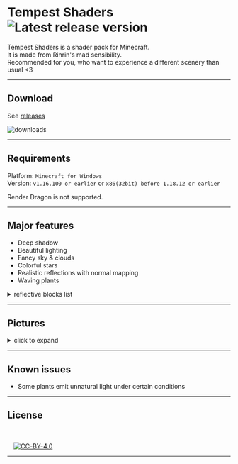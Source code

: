 # **Tempest Shaders** ![Latest release version](https://img.shields.io/github/v/release/Rinrin0413/Tempest_Shaders?color=000&label=Latest%20release&style=flat-square)

Tempest Shaders is a shader pack for Minecraft.  
It is made from Rinrin's mad sensibility.  
Recommended for you, who want to experience a different scenery than usual <3 

---

## Download 

See [releases](https://github.com/Rinrin0413/Tempest_Shaders/releases)

![downloads](https://img.shields.io/github/downloads/Rinrin0413/Tempest_Shaders/total?style=plastic)

---

## Requirements

Platform: `Minecraft for Windows`<br>
Version: `v1.16.100 or earlier` or `x86(32bit) before 1.18.12 or earlier`

Render Dragon is not supported.

---

## Major features

- Deep shadow
- Beautiful lighting
- Fancy sky & clouds
- Colorful stars
- Realistic reflections with normal mapping
- Waving plants
 
<details>
<summary>reflective blocks list</summary>
<div>

- Chiseled Deepslate
- Cracked Deepslate Bricks
- Cracked Deepslate Tiles
- Deepslate Bricks
- Deepslate {Coal, Copper, Diamond, Emerald, Gold, Iron, Lapis, Redstone} Ore
- Deepslate Tiles
- Polished Deepslate
- {Crimson, Warped} Stem
- Amethyst Block
- Amethyst Cluster
- Ancient Debris
- Anvil
- Bedrock
- Bee Nest(honey)
- Beehive(honey)
- Blast Furnace
- Blue Ice
- Bone Block
- Border
- Brewing Stand
- Brick
- Budding Amethyst
- Cartography Table
- Cauldron
- Cave Vines(berries)
- Chain Command Block
- Chain
- Chiseled Nether Bricks
- Chiseled Polished Blackstone
- Block of Coal
- Coal Ore
- Command Block
- Block of Copper(also waxed ones)
- Copper Ore
- Cracked Nether Bricks
- Cracked Polished Blackstone Bricks
- Crafting Table
- Crying Obsidian
- Cut Copper(also waxed ones)
- Daylight Sensor
- Block of Diamond
- Diamond Ore
- Iron Door
- Dragon Egg
- Block Emerald
- Emerald Ore
- Enchantment Table
- End Portal(frame)
- Exposed Copper(also waxed ones)
- Exposed Cut Copper(also waxed ones)
- Frosted Ice
- Gilded Blackstone
- Glass
- Stained Glasses(all)
- Stained Glass Pane(all)
- Tinted Glass
- Glazed Terracotta(all)
- Glow Item Frame
- Glow Lichen
- Glowstone
- Block of Gold
- Gold Ore
- Honey Block
- Honeycomb Block
- Hopper
- Ice
- Packed Ice
- Iron Bars
- Block of Iron
- Iron Ore
- Iron Trapdoor
- Jigsaw Block
- Lantern
- Lapis Lazuli Block
- Lapis Lazuli Ore
- Large Amethyst Bud
- Lightning Rod
- Lodestone
- Magma Block
- Medium Amethyst Bud
- Monster Spawner
- Nether Brick Block
- Nether Gold Ore
- Block of Netherite
- Obsidian
- Polished Blackstone
- Cracked Polished Blackstone Bricks
- Portal
- Prismarine Bricks
- Dark Prismarine
- Prismarine
- Purpur Block
- Purpur Pillar
- Block of Quartz
- Chiseled Quartz Block
- Pillar Quartz Block
- Quartz Bricks
- Smooth Quartz Block
- Quartz Ore
- Activator Rail
- Detector Rail
- Powered Rail
- Rail
- Block of Raw Copper
- Block of Raw Gold
- Block of Raw Iron
- Red Nether Brick
- Block of Redstone
- Redstone Lamp(also liting ones)
- Redstone Ore
- Repeating Command Block
- Respawn Anchor
- Sea Lantern
- Shroomlight
- Slime Block
- Small Amethyst Bud
- Smithing Table
- Smoker(liting only)
- Soul Lantern
- Polished Andesite
- Polished Diorite
- Polished Granite
- Smooth Stone
- Stone Bricks
- Chiseled Stone Bricks
- Cracked Stone Bricks
- Mossy Stone Bricks
- Stonecutter(newer)
- Structure Block
- Tinted Glass
- Weathered Copper(also waxed ones)
- Weathered Cut Copper(also waxed ones)

</div>
</details>

---

## Pictures

<details>
<summary>click to expand</summary>
<div>

![photo0](assets/pictures/photo0.png)
![photo1](assets/pictures/photo1.png)
![photo2](assets/pictures/photo2.png)
![photo14](assets/pictures/photo14.png)
![photo3](assets/pictures/photo3.png)
![photo4](assets/pictures/photo4.png)
![photo5](assets/pictures/photo5.png)
![photo6](assets/pictures/photo6.png)
![photo7](assets/pictures/photo7.png)
![photo8](assets/pictures/photo8.png)
![photo12](assets/pictures/photo12.png)
![photo9](assets/pictures/photo9.png)
![photo10](assets/pictures/photo10.png)
![photo11](assets/pictures/photo11.png)
![photo13](assets/pictures/photo13.png)
![photo15](assets/pictures/photo15.png)

</div>
</details>

---

## Known issues

- Some plants emit unnatural light under certain conditions

---

## License

<br />

&emsp;[![CC-BY-4.0](https://img.shields.io/github/license/Rinrin0413/Tempest_Shaders?color=67BAB3&style=for-the-badge)](./LICENSE)

---